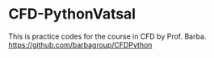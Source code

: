 # CFD-PythonVatsal
This is practice codes for the course in CFD by Prof. Barba. https://github.com/barbagroup/CFDPython
